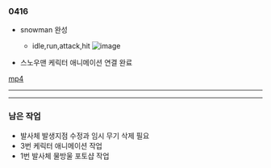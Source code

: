 ### 0416  


- snowman 완성
  - idle,run,attack,hit
![image](https://github.com/s8st/20240320FinalProject/assets/153998744/1dd53adb-effc-4246-b756-67c7eb8ab4c5)

- 스노우맨 케릭터 애니메이션 연결 완료  

[mp4](https://s8st.github.io/20240320FinalProject/Recordings/Movie_001.mp4)


---  


--- 
### 남은 작업  
- 발사체 발생지점 수정과 임시 무기 삭제 필요
- 3번 케릭터 애니메이션 작업
- 1번 발사체 물방울 포토샵 작업
